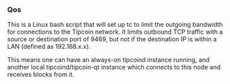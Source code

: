 ### Qos ###

This is a Linux bash script that will set up tc to limit the outgoing bandwidth for connections to the Tipcoin network. It limits outbound TCP traffic with a source or destination port of 9469, but not if the destination IP is within a LAN (defined as 192.168.x.x).

This means one can have an always-on tipcoind instance running, and another local tipcoind/tipcoin-qt instance which connects to this node and receives blocks from it.
